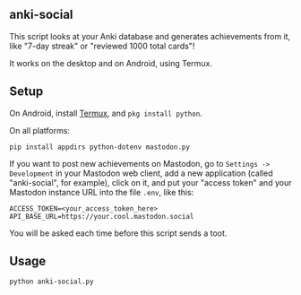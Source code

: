 ## anki-social

This script looks at your Anki database and generates achievements from it, like "7-day streak" or "reviewed 1000 total cards"!

It works on the desktop and on Android, using Termux.

## Setup

On Android, install [Termux](https://f-droid.org/en/packages/com.termux/), and `pkg install python`.

On all platforms:

```
pip install appdirs python-dotenv mastodon.py
```

If you want to post new achievements on Mastodon, go to `Settings -> Development` in your Mastodon web client, add a new application (called "anki-social", for example), click on it, and put your "access token" and your Mastodon instance URL into the file `.env`, like this:

```
ACCESS_TOKEN=<your_access_token_here>
API_BASE_URL=https://your.cool.mastodon.social
```

You will be asked each time before this script sends a toot.

## Usage

```
python anki-social.py
```
